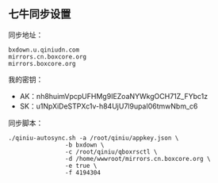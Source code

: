 ## 七牛同步设置

同步地址：

    bxdown.u.qiniudn.com
    mirrors.cn.boxcore.org
    mirrors.boxcore.org

我的密钥：

- AK：nh8huimVpcpUFHMg9IEZoaNYWkgOCH71Z_FYbc1z
- SK：u1NpXiDeSTPXc1v-h84UjU7l9upaI06tmwNbm_c6



同步脚本：

    ./qiniu-autosync.sh -a /root/qiniu/appkey.json \
                    -b bxdown \
                    -c /root/qiniu/qboxrsctl \
                    -d /home/wwwroot/mirrors.cn.boxcore.org \
                    -e true \
                    -f 4194304